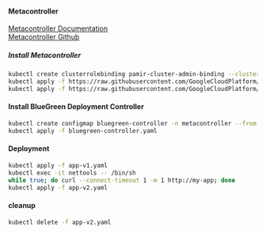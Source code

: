 #### Metacontroller

[Metacontroller Documentation](https://metacontroller.app/) </br>
[Metacontroller Github](https://github.com/GoogleCloudPlatform/metacontroller)

##### Install Metacontroller
```bash
kubectl create clusterrolebinding pamir-cluster-admin-binding --clusterrole=cluster-admin --user=<user>@<domain>
kubectl apply -f https://raw.githubusercontent.com/GoogleCloudPlatform/metacontroller/master/manifests/metacontroller-rbac.yaml
kubectl apply -f https://raw.githubusercontent.com/GoogleCloudPlatform/metacontroller/master/manifests/metacontroller.yaml
```

#### Install BlueGreen Deployment Controller
```bash
kubectl create configmap bluegreen-controller -n metacontroller --from-file=sync.js
kubectl apply -f bluegreen-controller.yaml
```
#### Deployment
```bash
kubectl apply -f app-v1.yaml
kubectl exec -it nettools -- /bin/sh
while true; do curl --connect-timeout 1 -m 1 http://my-app; done
kubectl apply -f app-v2.yaml
```
#### cleanup
```bash
kubectl delete -f app-v2.yaml
```
